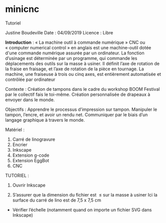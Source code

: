 # minicnc
Tutoriel

Justine Boudeville
Date : 04/09/2019
Licence : Libre


**Introduction** : 
« La machine outil à commande numérique » CNC ou « computer numerical control » en anglais est une machine-outil dotée d'une commande numérique assurée par un ordinateur. La fonction d’usinage est déterminée par un programme, qui commande les déplacements des outils sur la masse à usiner. Il définit l’axe de rotation de la fraise en fraisage, et l’axe de rotation de la pièce en tournage. La machine, une fraiseuse à trois ou cinq axes, est entièrement automatisée et contrôlée par ordinateur

Contexte : 
Création de tampons dans le cadre du workshop BOOM Festival par le collectif fais le toi-même.
Création personnalisée de drapeaux à envoyer dans le monde. 

Objectifs :
Apprendre le processus d’impression sur tampon.
Manipuler le tampon, l’encre, et avoir un rendu net.
Communiquer par le biais d’un langage graphique à travers le monde. 


Matériel : 
1. Carré de linogravure
2. Encrier
3. Inkscape
4. Extension g-code
5. Extension EggBot
6. CNC

TUTORIEL : 

1. Ouvrir Inkscape

2. S’assurer que la dimension du fichier est  ≤ sur la masse à usiner
Ici la surface du carré de lino est de 7,5 x 7,5 cm
+ Vérifier l’échelle (notamment quand on importe un fichier SVG dans Inkscape)

